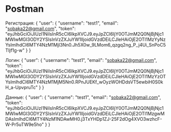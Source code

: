 # Postman
Регистрация:
{
    "user": {
        "username": "test1",
        "email": "sobaka22@gmail.com",
        "token": "eyJhbGciOiJIUzI1NiIsInR5cCI6IkpXVCJ9.eyJpZCI6IjY0OTJmM2Q0NjBjNjc1MWIwMGI3ODY2YSIsInVzZXJuYW1lIjoidGVzdDEiLCJleHAiOjE2OTI1MzYyNzYsImlhdCI6MTY4NzM1MjI3Nn0.Jh5X0w_9LMom6_qzgq2ng_P_j4Ui_SnPoC5TIjf1g-w"
    }
}

Логин:
{
    "user": {
        "username": "test1",
        "email": "sobaka22@gmail.com",
        "token": "eyJhbGciOiJIUzI1NiIsInR5cCI6IkpXVCJ9.eyJpZCI6IjY0OTJmM2Q0NjBjNjc1MWIwMGI3ODY2YSIsInVzZXJuYW1lIjoidGVzdDEiLCJleHAiOjE2OTI1MzYzOTYsImlhdCI6MTY4NzM1MjM5Nn0.RPnJUEKf_wOyzWOHDdsVT5ewbiH0S0kH_a-UpvpruTc"
    }
}

Данные:
{
    "user": {
        "username": "test1",
        "email": "sobaka22@gmail.com",
        "token": "eyJhbGciOiJIUzI1NiIsInR5cCI6IkpXVCJ9.eyJpZCI6IjY0OTJmM2Q0NjBjNjc1MWIwMGI3ODY2YSIsInVzZXJuYW1lIjoidGVzdDEiLCJleHAiOjE2OTI1MzgwMDAsImlhdCI6MTY4NzM1NDAwMH0.j3TxYHDp1ZJ-25F2dOg4XVO3wzhcF-W-Pr5uTW9e5ho"
    }
}

